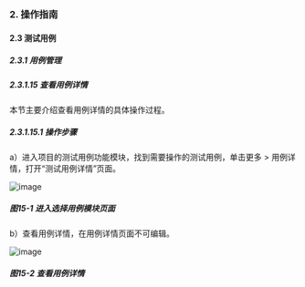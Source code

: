 ### 2. 操作指南

#### 2.3 测试用例

##### 2.3.1 用例管理

##### 2.3.1.15 查看用例详情

本节主要介绍查看用例详情的具体操作过程。

##### 2.3.1.15.1 操作步骤

a）进入项目的测试用例功能模块，找到需要操作的测试用例，单击更多 > 用例详情，打开“测试用例详情”页面。

![image](https://user-images.githubusercontent.com/79617492/186123966-20440798-fd5f-46eb-8ab7-bf14f87d1121.png)

##### 图15-1 进入选择用例模块页面

b）查看用例详情，在用例详情页面不可编辑。

![image](https://user-images.githubusercontent.com/79617492/186123983-852cbd84-daf2-458c-982a-b7a981c105f3.png)

##### 图15-2 查看用例详情
